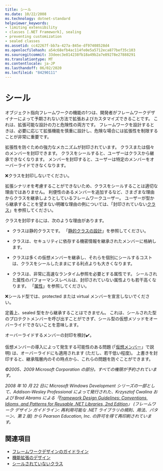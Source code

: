 ```yaml
---
title: シール
ms.date: 10/22/2008
ms.technology: dotnet-standard
helpviewer_keywords:
- limiting extensibility
- classes [.NET Framework], sealing
- preventing customization
- sealed classes
ms.assetid: cc42267f-bb7a-427a-845e-df97408528d4
ms.openlocfilehash: a54c68efb4ac114fe0e5a5712eca877bef35c103
ms.sourcegitcommit: 33deec3e814238fb18a49b2a7e89278e27888291
ms.translationtype: MT
ms.contentlocale: ja-JP
ms.lasthandoff: 06/02/2020
ms.locfileid: "84290111"
---
```

# <a name="sealing"></a>シール
オブジェクト指向フレームワークの機能の1つは、開発者がフレームワークデザイナーによって予期されない方法で拡張およびカスタマイズできることです。 これは、拡張可能な設計の力と危険性の両方です。 フレームワークを設計するときは、必要に応じて拡張機能を慎重に設計し、危険な場合には拡張性を制限することが非常に重要です。

 拡張性を防ぐための強力なメカニズムが封印されています。 クラスまたは個々のメンバーを封印できます。 クラスをシールすると、ユーザーはクラスから継承できなくなります。 メンバーを封印すると、ユーザーは特定のメンバーをオーバーライドできなくなります。

 ❌クラスを封印しないでください。

 拡張シナリオを考慮することができないため、クラスをシールすることは適切な理由ではありません。 利便性のあるメンバーを追加するなど、さまざまな理由からクラスを継承しようとしているフレームワークユーザー。 ユーザーが型から継承することを望まない明確な理由の例については、「封印されていない[クラス](unsealed-classes.md)」を参照してください。

 クラスを封印するには、次のような理由があります。

- クラスは静的クラスです。 「[静的クラスの設計](static-class.md)」を参照してください。

- クラスは、セキュリティに依存する機密情報を継承されたメンバーに格納します。

- クラスは多くの仮想メンバーを継承し、それらを個別にシールするコストは、クラスをシールしたままにする利点よりも大きくなります。

- クラスは、非常に高速なランタイム参照を必要とする属性です。 シールされた属性のパフォーマンスレベルは、封印されていない属性よりも若干高くなります。 「[属性](attributes.md)」を参照してください。

 ❌シールド型では、protected または virtual メンバーを宣言しないでください。

 定義上、sealed 型をから継承することはできません。 これは、シールされた型のプロテクトメンバーを呼び出すことができず、シール型の仮想メソッドをオーバーライドできないことを意味します。

 オーバーライドするメンバーの封印を検討✔️。

 仮想メンバーの導入によって発生する可能性のある問題 (「[仮想メンバー](virtual-members.md)」で説明) は、オーバーライドにも適用されます (ただし、若干低い程度)。 上書きを封印すると、継承階層内のその時点から、これらの問題を防ぐことができます。

 *©2005、2009 Microsoft Corporation の部分。すべての権限が予約されています。*

 *2008 年 10 月 22 日に Microsoft Windows Development シリーズの一部として、Addison-Wesley Professional によって発行された、Krzysztof Cwalina および Brad Abrams による「[Framework Design Guidelines: Conventions, Idioms, and Patterns for Reusable .NET Libraries, 2nd Edition](https://www.informit.com/store/framework-design-guidelines-conventions-idioms-and-9780321545619)」 (フレームワーク デザイン ガイドライン: 再利用可能な .NET ライブラリの規則、用法、パターン、第 2 版) から Pearson Education, Inc. の許可を得て再印刷されています。*

## <a name="see-also"></a>関連項目

- [フレームワークデザインのガイドライン](index.md)
- [機能拡張のデザイン](designing-for-extensibility.md)
- [シールされていないクラス](unsealed-classes.md)
